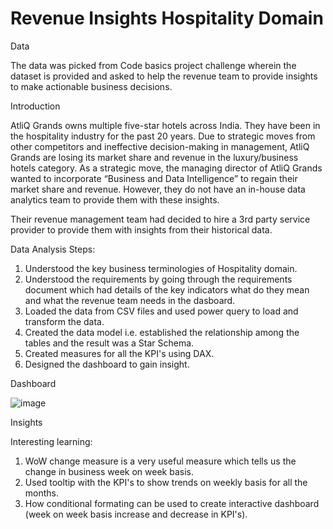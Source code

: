 # Revenue Insights Hospitality Domain

Data

The data was picked from Code basics project challenge wherein the dataset is provided and asked to help the revenue team to provide insights to make actionable business decisions.

Introduction

AtliQ Grands owns multiple five-star hotels across India. They have been in the hospitality industry for the past 20 years. Due to strategic moves from other competitors and ineffective decision-making in management, AtliQ Grands are losing its market share and revenue in the luxury/business hotels category. As a strategic move, the managing director of AtliQ Grands wanted to incorporate “Business and Data Intelligence” to regain their market share and revenue. However, they do not have an in-house data analytics team to provide them with these insights.

Their revenue management team had decided to hire a 3rd party service provider to provide them with insights from their historical data.

Data Analysis
Steps:

1. Understood the key business terminologies of Hospitality domain.
2. Understood the requirements by going through the requirements document which had details of the key indicators what do they mean and what the revenue team needs in the dasboard. 
3. Loaded the data from CSV files and used power query to load and transform the data.
4. Created the data model i.e. established the relationship among the tables and the result was a Star Schema.
5. Created measures for all the KPI's using DAX.
6. Designed the dashboard to gain insight. 


Dashboard

![image](https://github.com/RohiniKonar/RevenueInsightsHospitalityDomain/assets/32761695/0c6fd646-d4d3-471d-b757-47c00a2e8f79)


Insights

Interesting learning:

1. WoW change measure is a very useful measure which tells us the change in business week on week basis.
2. Used tooltip with the KPI's to show trends on weekly basis for all the months.
3. How conditional formating can be used to create interactive dashboard (week on week basis increase and decrease in KPI's).

